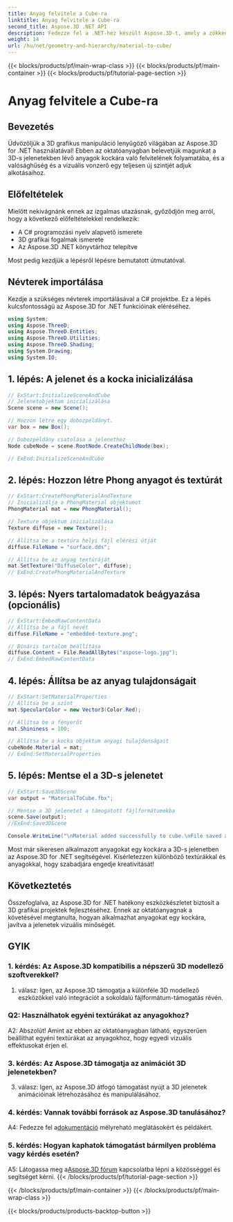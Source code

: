 ```yaml
---
title: Anyag felvitele a Cube-ra
linktitle: Anyag felvitele a Cube-ra
second_title: Aspose.3D .NET API
description: Fedezze fel a .NET-hez készült Aspose.3D-t, amely a zökkenőmentes 3D grafikus manipuláció kapuja. Könnyedén alkalmazzon anyagokat, fokozza a valósághűséget, és emelje fel projektjeit.
weight: 14
url: /hu/net/geometry-and-hierarchy/material-to-cube/
---
```


{{< blocks/products/pf/main-wrap-class >}}
{{< blocks/products/pf/main-container >}}
{{< blocks/products/pf/tutorial-page-section >}}

# Anyag felvitele a Cube-ra

## Bevezetés

Üdvözöljük a 3D grafikus manipuláció lenyűgöző világában az Aspose.3D for .NET használatával! Ebben az oktatóanyagban belevetjük magunkat a 3D-s jelenetekben lévő anyagok kockára való felvitelének folyamatába, és a valósághűség és a vizuális vonzerő egy teljesen új szintjét adjuk alkotásaihoz.

## Előfeltételek

Mielőtt nekivágnánk ennek az izgalmas utazásnak, győződjön meg arról, hogy a következő előfeltételekkel rendelkezik:

- A C# programozási nyelv alapvető ismerete
- 3D grafikai fogalmak ismerete
- Az Aspose.3D .NET könyvtárhoz telepítve

Most pedig kezdjük a lépésről lépésre bemutatott útmutatóval.

## Névterek importálása

Kezdje a szükséges névterek importálásával a C# projektbe. Ez a lépés kulcsfontosságú az Aspose.3D for .NET funkcióinak eléréséhez.

```csharp
using System;
using Aspose.ThreeD;
using Aspose.ThreeD.Entities;
using Aspose.ThreeD.Utilities;
using Aspose.ThreeD.Shading;
using System.Drawing;
using System.IO;
```

## 1. lépés: A jelenet és a kocka inicializálása

```csharp
// ExStart:InitializeSceneAndCube
// Jelenetobjektum inicializálása
Scene scene = new Scene();

// Hozzon létre egy dobozpéldányt.
var box = new Box();

// Dobozpéldány csatolása a jelenethez
Node cubeNode = scene.RootNode.CreateChildNode(box);

// ExEnd:InitializeSceneAndCube
```

## 2. lépés: Hozzon létre Phong anyagot és textúrát

```csharp
// ExStart:CreatePhongMaterialAndTexture
// Inicializálja a PhongMaterial objektumot
PhongMaterial mat = new PhongMaterial();

// Texture objektum inicializálása
Texture diffuse = new Texture();

// Állítsa be a textúra helyi fájl elérési útját
diffuse.FileName = "surface.dds";

// Állítsa be az anyag textúráját
mat.SetTexture("DiffuseColor", diffuse);
// ExEnd:CreatePhongMaterialAndTexture
```

## 3. lépés: Nyers tartalomadatok beágyazása (opcionális)

```csharp
// ExStart:EmbedRawContentData
// Állítsa be a fájl nevét
diffuse.FileName = "embedded-texture.png";

// Bináris tartalom beállítása
diffuse.Content = File.ReadAllBytes("aspose-logo.jpg");
// ExEnd:EmbedRawContentData
```

## 4. lépés: Állítsa be az anyag tulajdonságait

```csharp
// ExStart:SetMaterialProperties
// Állítsa be a színt
mat.SpecularColor = new Vector3(Color.Red);

// Állítsa be a fényerőt
mat.Shininess = 100;

// Állítsa be a kocka objektum anyagi tulajdonságait
cubeNode.Material = mat;
// ExEnd:SetMaterialProperties
```

## 5. lépés: Mentse el a 3D-s jelenetet

```csharp
// ExStart:Save3DScene
var output = "MaterialToCube.fbx";

// Mentse a 3D jelenetet a támogatott fájlformátumokba
scene.Save(output);
//ExEnd:Save3DScene

Console.WriteLine("\nMaterial added successfully to cube.\nFile saved at " + output);
```

Most már sikeresen alkalmazott anyagokat egy kockára a 3D-s jelenetben az Aspose.3D for .NET segítségével. Kísérletezzen különböző textúrákkal és anyagokkal, hogy szabadjára engedje kreativitását!

## Következtetés

Összefoglalva, az Aspose.3D for .NET hatékony eszközkészletet biztosít a 3D grafikai projektek fejlesztéséhez. Ennek az oktatóanyagnak a követésével megtanulta, hogyan alkalmazhat anyagokat egy kockára, javítva a jelenetek vizuális minőségét.

## GYIK

### 1. kérdés: Az Aspose.3D kompatibilis a népszerű 3D modellező szoftverekkel?

1. válasz: Igen, az Aspose.3D támogatja a különféle 3D modellező eszközökkel való integrációt a sokoldalú fájlformátum-támogatás révén.

### Q2: Használhatok egyéni textúrákat az anyagokhoz?

A2: Abszolút! Amint az ebben az oktatóanyagban látható, egyszerűen beállíthat egyéni textúrákat az anyagokhoz, hogy egyedi vizuális effektusokat érjen el.

### 3. kérdés: Az Aspose.3D támogatja az animációt 3D jelenetekben?

3. válasz: Igen, az Aspose.3D átfogó támogatást nyújt a 3D jelenetek animációinak létrehozásához és manipulálásához.

### 4. kérdés: Vannak további források az Aspose.3D tanulásához?

 A4: Fedezze fel a[dokumentáció](https://reference.aspose.com/3d/net/) mélyreható meglátásokért és példákért.

### 5. kérdés: Hogyan kaphatok támogatást bármilyen probléma vagy kérdés esetén?

 A5: Látogassa meg a[Aspose.3D fórum](https://forum.aspose.com/c/3d/18) kapcsolatba lépni a közösséggel és segítséget kérni.
{{< /blocks/products/pf/tutorial-page-section >}}

{{< /blocks/products/pf/main-container >}}
{{< /blocks/products/pf/main-wrap-class >}}

{{< blocks/products/products-backtop-button >}}
